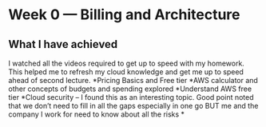 # Week 0 — Billing and Architecture
## What I have achieved
I watched all the videos required to get up to speed with my homework. This helped me to refresh my cloud knowledge and get me up to speed ahead of second lecture. 
*Pricing Basics and Free tier
*AWS calculator and other concepts of budgets and spending explored
*Understand AWS free tier
*Cloud security – I found this as an interesting topic. Good point noted that we don’t need to fill in all the gaps especially in one go BUT me and the company I work for need to know about all the risks
*

